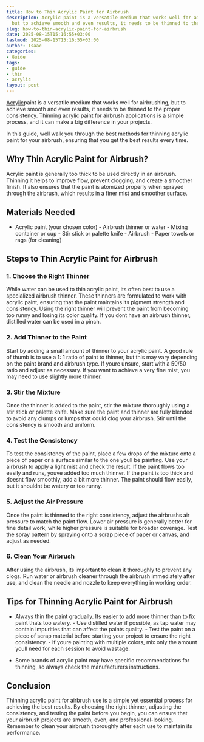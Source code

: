 ```yaml
---
title: How to Thin Acrylic Paint for Airbrush
description: Acrylic paint is a versatile medium that works well for airbrushing,
  but to achieve smooth and even results, it needs to be thinned to the proper consistency.
slug: how-to-thin-acrylic-paint-for-airbrush
date: 2025-08-15T15:16:55+03:00
lastmod: 2025-08-15T15:16:55+03:00
author: Isaac
categories:
- Guide
tags:
- guide
- thin
- acrylic
layout: post
---
```

[Acrylic](https://pestpolicy.com/best-acrylic-paint-for-wood/)paint is a versatile medium that works well for airbrushing, but to achieve smooth and even results, it needs to be thinned to the proper consistency. Thinning acrylic paint for airbrush applications is a simple process, and it can make a big difference in your projects.

In this guide, well walk you through the best methods for thinning acrylic paint for your airbrush, ensuring that you get the best results every time.

##  Why Thin Acrylic Paint for Airbrush?

Acrylic paint is generally too thick to be used directly in an airbrush. Thinning it helps to improve flow, prevent clogging, and create a smoother finish. It also ensures that the paint is atomized properly when sprayed through the airbrush, which results in a finer mist and smoother surface.

##  Materials Needed

- Acrylic paint (your chosen color) - Airbrush thinner or water - Mixing container or cup - Stir stick or palette knife - Airbrush - Paper towels or rags (for cleaning)

##  Steps to Thin Acrylic Paint for Airbrush

###  1. Choose the Right Thinner

While water can be used to thin acrylic paint, its often best to use a specialized airbrush thinner. These thinners are formulated to work with acrylic paint, ensuring that the paint maintains its pigment strength and consistency. Using the right thinner will prevent the paint from becoming too runny and losing its color quality. If you dont have an airbrush thinner, distilled water can be used in a pinch.

###  2. Add Thinner to the Paint

Start by adding a small amount of thinner to your acrylic paint. A good rule of thumb is to use a 1: 1 ratio of paint to thinner, but this may vary depending on the paint brand and airbrush type. If youre unsure, start with a 50/50 ratio and adjust as necessary. If you want to achieve a very fine mist, you may need to use slightly more thinner.

###  3. Stir the Mixture

Once the thinner is added to the paint, stir the mixture thoroughly using a stir stick or palette knife. Make sure the paint and thinner are fully blended to avoid any clumps or lumps that could clog your airbrush. Stir until the consistency is smooth and uniform.

###  4. Test the Consistency

To test the consistency of the paint, place a few drops of the mixture onto a piece of paper or a surface similar to the one youll be painting. Use your airbrush to apply a light mist and check the result. If the paint flows too easily and runs, youve added too much thinner. If the paint is too thick and doesnt flow smoothly, add a bit more thinner. The paint should flow easily, but it shouldnt be watery or too runny.

###  5. Adjust the Air Pressure

Once the paint is thinned to the right consistency, adjust the airbrushs air pressure to match the paint flow. Lower air pressure is generally better for fine detail work, while higher pressure is suitable for broader coverage. Test the spray pattern by spraying onto a scrap piece of paper or canvas, and adjust as needed.

###  6. Clean Your Airbrush

After using the airbrush, its important to clean it thoroughly to prevent any clogs. Run water or airbrush cleaner through the airbrush immediately after use, and clean the needle and nozzle to keep everything in working order.

##  Tips for Thinning Acrylic Paint for Airbrush

- Always thin the paint gradually. Its easier to add more thinner than to fix paint thats too watery. - Use distilled water if possible, as tap water may contain impurities that can affect the paints quality. - Test the paint on a piece of scrap material before starting your project to ensure the right consistency. - If youre painting with multiple colors, mix only the amount youll need for each session to avoid wastage.

- Some brands of acrylic paint may have specific recommendations for thinning, so always check the manufacturers instructions.

##  Conclusion

Thinning acrylic paint for airbrush use is a simple yet essential process for achieving the best results. By choosing the right thinner, adjusting the consistency, and testing the paint before you begin, you can ensure that your airbrush projects are smooth, even, and professional-looking. Remember to clean your airbrush thoroughly after each use to maintain its performance.
